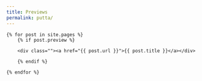 ```yaml
---
title: Previews
permalink: putta/
---
```


    {% for post in site.pages %}
        {% if post.preview %}

        <div class=""><a href="{{ post.url }}">{{ post.title }}</a></div>

        {% endif %}

    {% endfor %}